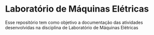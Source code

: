 # Laboratório de Máquinas Elétricas
Esse repositório tem como objetivo a documentação das atividades desenvolvidas na disciplina de Laboratório de Máquinas Elétricas
